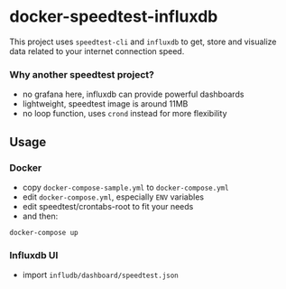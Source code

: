 # docker-speedtest-influxdb

This project uses `speedtest-cli` and `influxdb` to get, store and visualize data related to your internet connection speed. 

### Why another speedtest project?

* no grafana here, influxdb can provide powerful dashboards
* lightweight, speedtest image is around 11MB
* no loop function, uses `crond` instead for more flexibility

## Usage

### Docker

* copy `docker-compose-sample.yml` to `docker-compose.yml`
* edit `docker-compose.yml`, especially `ENV` variables
* edit speedtest/crontabs-root to fit your needs
* and then:

```
docker-compose up
```

### Influxdb UI

* import `infludb/dashboard/speedtest.json`
